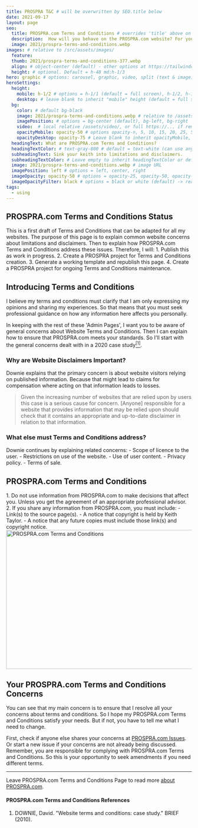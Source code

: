 ```yaml
---
title: PROSPRA T&C # will be overwritten by SEO.title below
date: 2021-09-17
layout: page
seo:
  title: PROSPRA.com Terms and Conditions # overrides 'title' above on both Page and META
  description:  How will you behave on the PROSPRA.com website? For your responsibilities and expectations about using PROSPRA see these Terms and Conditions.
  image: 2021/prospra-terms-and-conditions.webp
images: # relative to /src/assets/images/
  feature:
  thumb: 2021/prospra-terms-and-conditions-377.webp
  align: # object-center (default) - other options at https://tailwindcss.com/docs/object-position
  height: # optional. Default = h-48 md:h-1/3
hero: graphic # options: carousel, graphic, video, split (text & image)
heroSettings:
  height:
    mobile: h-1/2 # options = h-1/1 (default = full screen), h-1/2, h-1/3, h-3/4, h-9/10, h-48 (12rem, 192px), h-56 (14rem, 224px), h-64 (16rem, 256px)
    desktop: # leave blank to inherit "mobile" height (default = full screen)
  bg:
    color: # default bg-black
    image: 2021/prospra-terms-and-conditions.webp # relative to /assets/images/
    imagePosition: # options = bg-center (default), bg-left, bg-right
    video:  # local relative /assets/video/, or full https://... if remote?
    opacityMobile: opacity-50 # options opacity-n, 5, 10, 15, 20, 25, 50, 75, 100 (default)
    opacityDesktop: opacity-75 # Leave blank to inherit opacityMobile, use same options as opacityMobile
  headingText: What are PROSPRA.com Terms and Conditions?
  headingTextColor: # text-gray-800 # default = text-white (can use any TailwindCSS text-[color]-[xxx])
  subheadingText: Sink your keith into limitations and disclaimers.
  subheadingTextColor: # Leave empty to inherit headingTextColor or default (text-white) or use any text-[color]-[xxx]
  image: 2021/prospra-terms-and-conditions.webp # image URL
  imagePosition: left # options = left, center, right
  imageOpacity: opacity-50 # options = opacity-25, opacity-50, opacity-75, opacity-100 (default)
  imageOpacityFilter: black # options = black or white (default) -> really depends on your background image
tags:
  - using
---
```

<h2 id="status">PROSPRA.com Terms and Conditions Status</h2>
This is a first draft of Terms and Conditions that can be adapted for all my websites. The purpose of this page is to explain common website concerns about limitations and disclaimers. Then to explain how PROSPRA.com Terms and Conditions address these issues. Therefore, I will: 
1. Publish this as work in progress.
2. Create a PROSPRA project for Terms and Conditions creation.
3. Generate a working template and republish this page.
4. Create a PROSPRA project for ongoing Terms and Conditions maintenance.

<h2 id="intro">Introducing Terms and Conditions</h2>
I believe my terms and conditions must clarify that I am only expressing my opinions and sharing my experiences. So that means that you must seek professional guidance on how any information here affects you personally.

In keeping with the rest of these 'Admin Pages', I want you to be aware of general concerns about Website Terms and Conditions. Then I can explain how to ensure that PROSPRA.com meets your standards. So I'll start with the general concerns dealt with in a 2020 case study<a href="#ref1"><sup>[1]</sup></a>.

<h3 id="disclaim">Why are Website Disclaimers Important?</h3>
Downie explains that the primary concern is about website visitors relying on published information. Because that might lead to claims for compensation where acting on that information leads to losses.
<blockquote cite="https://doi.org/10.17705/1jais.00281">Given the increasing number of websites that are relied upon by users this case is a serious cause for concern. [Anyone] responsible for a website that provides information that may be relied upon should check that it contains an appropriate and up-to-date disclaimer in relation to that information.</blockquote>

<h3 id="other">What else must Terms and Conditions address?</h3>
Downie continues by explaining related concerns:
- Scope of licence to the user.
- Restrictions on use of the website.
- Use of user content.
- Privacy policy.
- Terms of sale.

<h2 id="terms">PROSPRA.com Terms and Conditions</h2>
1. Do not use information from PROSPRA.com to make decisions that affect you. Unless you get the agreement of an appropriate professional advisor.
2. If you share any information from PROSPRA.com, you must include:
  - Link(s) to the source page(s).
  - A notice that copyright is held by Keith Taylor.
  - A notice that any future copies must include those link(s) and copyright notice.

<img src="/assets/images/2021/prospra-terms-and-conditions.webp" alt="PROSPRA.com Terms and Conditions" width="610" height="377">

<h2 id="next">Your PROSPRA.com Terms and Conditions Concerns</h2>
You can see that my main concern is to ensure that I resolve all your concerns about terms and conditions. So I hope my PROSPRA.com Terms and Conditions satisfy your needs. But if not, you have to tell me what I need to change.

First, check if anyone else shares your concerns at <a href="https://github.com/kct2020/prospra-11ty-11ta/issues">PROSPRA.com Issues</a>. Or start a new issue if your concerns are not already being discussed. Remember, you are responsible for complying with PROSPRA.com Terms and Conditions. So this is your opportunity to seek amendments if you need different terms.

<hr />
Leave PROSPRA.com Terms and Conditions Page to read more <a href="/about-prospra/about-prospra-com">about PROSPRA.com</a>.

<h4 id="refs">PROSPRA.com Terms and Conditions References</h4>
<ol>
	<li id="ref1">DOWNIE, David. "Website terms and conditions: case study." BRIEF (2010).</li>
</ol>
